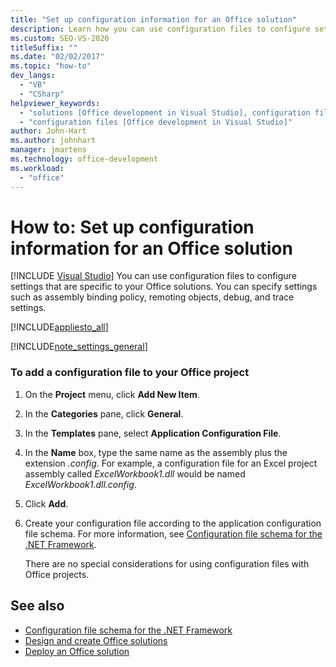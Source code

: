 ```yaml
---
title: "Set up configuration information for an Office solution"
description: Learn how you can use configuration files to configure settings that are specific to your Microsoft Office solutions.
ms.custom: SEO-VS-2020
titleSuffix: ""
ms.date: "02/02/2017"
ms.topic: "how-to"
dev_langs:
  - "VB"
  - "CSharp"
helpviewer_keywords:
  - "solutions [Office development in Visual Studio], configuration files"
  - "configuration files [Office development in Visual Studio]"
author: John-Hart
ms.author: johnhart
manager: jmartens
ms.technology: office-development
ms.workload:
  - "office"
---
```

# How to: Set up configuration information for an Office solution

 [!INCLUDE [Visual Studio](~/includes/applies-to-version/vs-not-mac.md)]
  You can use configuration files to configure settings that are specific to your Office solutions. You can specify settings such as assembly binding policy, remoting objects, debug, and trace settings.

 [!INCLUDE[appliesto_all](../vsto/includes/appliesto-all-md.md)]

 [!INCLUDE[note_settings_general](../sharepoint/includes/note-settings-general-md.md)]

### To add a configuration file to your Office project

1. On the **Project** menu, click **Add New Item**.

2. In the **Categories** pane, click **General**.

3. In the **Templates** pane, select **Application Configuration File**.

4. In the **Name** box, type the same name as the assembly plus the extension *.config*. For example, a configuration file for an Excel project assembly called *ExcelWorkbook1.dll* would be named *ExcelWorkbook1.dll.config*.

5. Click **Add**.

6. Create your configuration file according to the application configuration file schema. For more information, see [Configuration file schema for the .NET Framework](/dotnet/framework/configure-apps/file-schema/index).

   There are no special considerations for using configuration files with Office projects.

## See also
- [Configuration file schema for the .NET Framework](/dotnet/framework/configure-apps/file-schema/index)
- [Design and create Office solutions](../vsto/designing-and-creating-office-solutions.md)
- [Deploy an Office solution](../vsto/deploying-an-office-solution.md)
